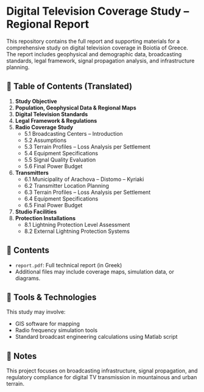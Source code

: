 # Digital Television Coverage Study – Regional Report

This repository contains the full report and supporting materials for a comprehensive study on digital television coverage in Boiοtia of Greece. The report includes geophysical and demographic data, broadcasting standards, legal framework, signal propagation analysis, and infrastructure planning.

## 📄 Table of Contents (Translated)

1. **Study Objective**  
2. **Population, Geophysical Data & Regional Maps**  
3. **Digital Television Standards**  
4. **Legal Framework & Regulations**  
5. **Radio Coverage Study**  
   - 5.1 Broadcasting Centers – Introduction  
   - 5.2 Assumptions  
   - 5.3 Terrain Profiles – Loss Analysis per Settlement  
   - 5.4 Equipment Specifications  
   - 5.5 Signal Quality Evaluation  
   - 5.6 Final Power Budget  
6. **Transmitters**  
   - 6.1 Municipality of Arachova – Distomo – Kyriaki  
   - 6.2 Transmitter Location Planning  
   - 6.3 Terrain Profiles – Loss Analysis per Settlement  
   - 6.4 Equipment Specifications  
   - 6.5 Final Power Budget  
7. **Studio Facilities**  
8. **Protection Installations**  
   - 8.1 Lightning Protection Level Assessment  
   - 8.2 External Lightning Protection Systems  

## 📁 Contents

- `report.pdf`: Full technical report (in Greek)
- Additional files may include coverage maps, simulation data, or diagrams.

## 🔧 Tools & Technologies

This study may involve:
- GIS software for mapping
- Radio frequency simulation tools
- Standard broadcast engineering calculations using Matlab script

## 📌 Notes

This project focuses on broadcasting infrastructure, signal propagation, and regulatory compliance for digital TV transmission in mountainous and urban terrain.



